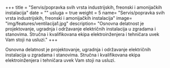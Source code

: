 +++
title = "Servis/popravka svih vrsta industrijskih, freonski i amonijačkih instalacija"
date = ""
usluga = true
weight = 5
name= "Servis/popravka svih vrsta industrijskih, freonski i amonijačkih instalacija"
image= "img/features/ventilacija1.jpg"
description= "Osnovna delatnost je projektovanje, ugradnja i održavanje električnih instalacija u zgradama i stanovima. Stručna i kvalifikovana ekipa elektroinženjera i tehničara uvek Vam stoji na usluzi."
+++

Osnovna delatnost je projektovanje, ugradnja i održavanje električnih instalacija u zgradama i stanovima. Stručna i kvalifikovana ekipa elektroinženjera i tehničara uvek Vam stoji na usluzi.